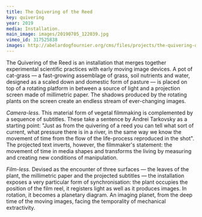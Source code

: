 ```yaml
---
title: The Quivering of the Reed
key: quivering
year: 2019
media: Installation. 
main_image: images/20190705_122039.jpg
vimeo_id: 317525838
images: http://abelardogfournier.org/cms/files/projects/the-quivering-of-the-reed/quivering-cerezales-2-ed.project.jpg
---
```



<div class="row">
    <div class="col-md-6 col-12 en">
        <p>The Quivering of the Reed is an installation that merges together experimental scientific practices with early moving image devices. A pot of cat-grass — a fast-growing assemblage of grass, soil nutrients and water, designed as a scaled down and domestic form of pasture — is placed on top of a rotating platform in between a source of light and a projection screen made of millimetric paper. The shadows produced by the rotating plants on the screen create an endless stream of ever-changing images.</p>
        <p><em>Camera-less.</em> This material form of vegetal filmmaking is complemented by a sequence of subtitles. These take a sentence by Andrei Tarkovsky as a starting point: "Just as from the quivering of a reed you can tell what sort of current, what pressure there is in a river, in the same way we know the movement of time from the flow of the life-process reproduced in the shot". The projected text inverts, however, the filmmaker's statement: the movement of time in media shapes and transforms the living by measuring and creating new conditions of manipulation.</p>
        <p><em>Film-less.</em> Devised as the encounter of three surfaces — the leaves of the plant, the millimetric paper and the projected subtitles — the installation exposes a very particular form of synchronisation: the plant occupies the position of the film reel, it registers light as well as it produces images. In rotation, it becomes a planetary diagram. An imaging planet, from the deep time of the moving images, facing the temporality of mechanical extractivity.</p>   
    </div>
</div>
